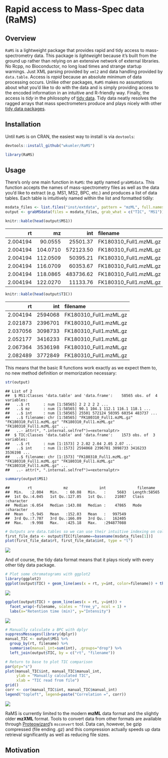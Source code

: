 Rapid access to Mass-Spec data (RaMS)
================

## Overview

`RaMS` is a lightweight package that provides rapid and tidy access to
mass-spectrometry data. This package is *lightweight* because it’s built
from the ground up rather than relying on an extensive network of
external libraries. No Rcpp, no Bioconductor, no long load times and
strange startup warnings. Just XML parsing provided by `xml2` and data
handling provided by `data.table`. Access is *rapid* because an absolute
minimum of data processing occurs. Unlike other packages, `RaMS` makes
no assumptions about what you’d like to do with the data and is simply
providing access to the encoded information in an intuitive and
R-friendly way. Finally, the access is *tidy* in the philosophy of [tidy
data](https://r4ds.had.co.nz/tidy-data.html). Tidy data neatly resolves
the ragged arrays that mass spectrometers produce and plays nicely with
other [tidy data packages](https://www.tidyverse.org/).

## Installation

Until `RaMS` is on CRAN, the easiest way to install is via `devtools`:

``` r
devtools::install_github("wkumler/RaMS")

library(RaMS)
```

## Usage

There’s only one main function in `RaMS`: the aptly named `grabMSdata`.
This function accepts the names of mass-spectrometry files as well as
the data you’d like to extract (e.g. MS1, MS2, BPC, etc.) and produces a
list of data tables. Each table is intuitively named within the list and
formatted tidily:

``` r
msdata_files <- list.files("inst/extdata", pattern = "mzML", full.names = TRUE)
output <- grabMSdata(files = msdata_files, grab_what = c("TIC", "MS1"))
```

``` r
knitr::kable(head(output$MS1))
```

|       rt |       mz |       int | filename                |
| -------: | -------: | --------: | :---------------------- |
| 2.004194 |  90.0555 |  25501.37 | FK180310\_Full1.mzML.gz |
| 2.004194 | 104.0710 | 572123.50 | FK180310\_Full1.mzML.gz |
| 2.004194 | 112.0509 |  50395.21 | FK180310\_Full1.mzML.gz |
| 2.004194 | 116.0709 |  60353.67 | FK180310\_Full1.mzML.gz |
| 2.004194 | 118.0865 | 483736.62 | FK180310\_Full1.mzML.gz |
| 2.004194 | 122.0270 |  11133.76 | FK180310\_Full1.mzML.gz |

``` r
knitr::kable(head(output$TIC))
```

|       rt |     int | filename                |
| -------: | ------: | :---------------------- |
| 2.004194 | 2594068 | FK180310\_Full1.mzML.gz |
| 2.021873 | 2396701 | FK180310\_Full1.mzML.gz |
| 2.037056 | 3098733 | FK180310\_Full1.mzML.gz |
| 2.052177 | 3416233 | FK180310\_Full1.mzML.gz |
| 2.067364 | 3536198 | FK180310\_Full1.mzML.gz |
| 2.082489 | 3772849 | FK180310\_Full1.mzML.gz |

This means that the basic R functions work exactly as we expect them to,
no new method definition or memorization necessary:

``` r
str(output)
```

    ## List of 2
    ##  $ MS1:Classes 'data.table' and 'data.frame':    58565 obs. of  4 variables:
    ##   ..$ rt      : num [1:58565] 2 2 2 2 2 ...
    ##   ..$ mz      : num [1:58565] 90.1 104.1 112.1 116.1 118.1 ...
    ##   ..$ int     : num [1:58565] 25501 572124 50395 60354 483737 ...
    ##   ..$ filename: chr [1:58565] "FK180310_Full1.mzML.gz" "FK180310_Full1.mzML.gz" "FK180310_Full1.mzML.gz" "FK180310_Full1.mzML.gz" ...
    ##   ..- attr(*, ".internal.selfref")=<externalptr> 
    ##  $ TIC:Classes 'data.table' and 'data.frame':    1573 obs. of  3 variables:
    ##   ..$ rt      : num [1:1573] 2 2.02 2.04 2.05 2.07 ...
    ##   ..$ int     : num [1:1573] 2594068 2396701 3098733 3416233 3536198 ...
    ##   ..$ filename: chr [1:1573] "FK180310_Full1.mzML.gz" "FK180310_Full1.mzML.gz" "FK180310_Full1.mzML.gz" "FK180310_Full1.mzML.gz" ...
    ##   ..- attr(*, ".internal.selfref")=<externalptr>

``` r
summary(output$MS1)
```

    ##        rt              mz              int              filename        
    ##  Min.   :2.004   Min.   : 60.08   Min.   :     5683   Length:58565      
    ##  1st Qu.:4.045   1st Qu.:127.05   1st Qu.:    21087   Class :character  
    ##  Median :6.054   Median :143.08   Median :    47865   Mode  :character  
    ##  Mean   :5.945   Mean   :152.03   Mean   :   997549                     
    ##  3rd Qu.:7.707   3rd Qu.:166.09   3rd Qu.:   162405                     
    ##  Max.   :9.998   Max.   :425.18   Max.   :294877088

``` r
# Outputs are data.tables so we can use their intuitive indexing on column name
first_file_data <- output$TIC[filename==basename(msdata_files[1])]
plot(first_file_data$rt, first_file_data$int, type = "l")
```

![](README_files/figure-gfm/unnamed-chunk-4-1.png)<!-- -->

And of course, the tidy data format means that it plays nicely with
every other tidy data package.

``` r
# Plot some chromatograms with ggplot2
library(ggplot2)
ggplot(output$TIC) + geom_line(aes(x = rt, y=int, color=filename)) + theme(legend.position="top")
```

![](README_files/figure-gfm/unnamed-chunk-5-1.png)<!-- -->

``` r
ggplot(output$TIC) + geom_line(aes(x = rt, y=int)) +
  facet_wrap(~filename, scales = "free_y", ncol = 1) +
  labs(x="Retention time (min)", y="Intensity")
```

![](README_files/figure-gfm/unnamed-chunk-5-2.png)<!-- -->

``` r
# Manually calculate a BPC with dplyr
suppressMessages(library(dplyr))
manual_TIC <- output$MS1 %>%
  group_by(rt, filename) %>%
  summarise(manual_int=sum(int), .groups="drop") %>%
  left_join(output$TIC, by = c("rt", "filename"))

# Return to base to plot TIC comparison
par(pty="s")
plot(manual_TIC$int, manual_TIC$manual_int, 
     ylab = "Manually calculated TIC",
     xlab = "TIC read from file")
grid()
corr <- cor(manual_TIC$int, manual_TIC$manual_int)
legend("topleft", legend=paste("Correlation =", corr))
```

![](README_files/figure-gfm/unnamed-chunk-5-3.png)<!-- -->

RaMS is currently limited to the modern **mzML** data format and the
slightly older **mzXML** format. Tools to convert data from other
formats are available through
[Proteowizard](http://proteowizard.sourceforge.net/tools.shtml)’s
`msconvert` tool. Data can, however, be gzip compressed (file ending
.gz) and this compression actually speeds up data retrieval
significantly as well as reducing file sizes.

## Motivation
